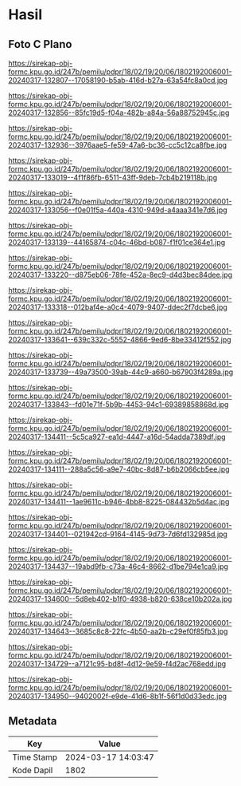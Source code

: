 # Hasil

## Foto C Plano

https://sirekap-obj-formc.kpu.go.id/247b/pemilu/pdpr/18/02/19/20/06/1802192006001-20240317-132807--17058190-b5ab-416d-b27a-63a54fc8a0cd.jpg

https://sirekap-obj-formc.kpu.go.id/247b/pemilu/pdpr/18/02/19/20/06/1802192006001-20240317-132856--85fc19d5-f04a-482b-a84a-56a88752945c.jpg

https://sirekap-obj-formc.kpu.go.id/247b/pemilu/pdpr/18/02/19/20/06/1802192006001-20240317-132936--3976aae5-fe59-47a6-bc36-cc5c12ca8fbe.jpg

https://sirekap-obj-formc.kpu.go.id/247b/pemilu/pdpr/18/02/19/20/06/1802192006001-20240317-133019--4f1f86fb-6511-43ff-9deb-7cb4b219118b.jpg

https://sirekap-obj-formc.kpu.go.id/247b/pemilu/pdpr/18/02/19/20/06/1802192006001-20240317-133056--f0e01f5a-440a-4310-949d-a4aaa341e7d6.jpg

https://sirekap-obj-formc.kpu.go.id/247b/pemilu/pdpr/18/02/19/20/06/1802192006001-20240317-133139--44165874-c04c-46bd-b087-f1f01ce364e1.jpg

https://sirekap-obj-formc.kpu.go.id/247b/pemilu/pdpr/18/02/19/20/06/1802192006001-20240317-133220--d875eb06-78fe-452a-8ec9-d4d3bec84dee.jpg

https://sirekap-obj-formc.kpu.go.id/247b/pemilu/pdpr/18/02/19/20/06/1802192006001-20240317-133318--012baf4e-a0c4-4079-9407-ddec2f7dcbe6.jpg

https://sirekap-obj-formc.kpu.go.id/247b/pemilu/pdpr/18/02/19/20/06/1802192006001-20240317-133641--639c332c-5552-4866-9ed6-8be33412f552.jpg

https://sirekap-obj-formc.kpu.go.id/247b/pemilu/pdpr/18/02/19/20/06/1802192006001-20240317-133739--49a73500-39ab-44c9-a660-b67903f4289a.jpg

https://sirekap-obj-formc.kpu.go.id/247b/pemilu/pdpr/18/02/19/20/06/1802192006001-20240317-133843--fd01e71f-5b9b-4453-94c1-69389858868d.jpg

https://sirekap-obj-formc.kpu.go.id/247b/pemilu/pdpr/18/02/19/20/06/1802192006001-20240317-134411--5c5ca927-ea1d-4447-a16d-54adda7389df.jpg

https://sirekap-obj-formc.kpu.go.id/247b/pemilu/pdpr/18/02/19/20/06/1802192006001-20240317-134111--288a5c56-a9e7-40bc-8d87-b6b2066cb5ee.jpg

https://sirekap-obj-formc.kpu.go.id/247b/pemilu/pdpr/18/02/19/20/06/1802192006001-20240317-134411--1ae9611c-b946-4bb8-8225-084432b5d4ac.jpg

https://sirekap-obj-formc.kpu.go.id/247b/pemilu/pdpr/18/02/19/20/06/1802192006001-20240317-134401--021942cd-9164-4145-9d73-7d6fd132985d.jpg

https://sirekap-obj-formc.kpu.go.id/247b/pemilu/pdpr/18/02/19/20/06/1802192006001-20240317-134437--19abd9fb-c73a-46c4-8662-d1be794e1ca9.jpg

https://sirekap-obj-formc.kpu.go.id/247b/pemilu/pdpr/18/02/19/20/06/1802192006001-20240317-134600--5d8eb402-b1f0-4938-b820-638ce10b202a.jpg

https://sirekap-obj-formc.kpu.go.id/247b/pemilu/pdpr/18/02/19/20/06/1802192006001-20240317-134643--3685c8c8-22fc-4b50-aa2b-c29ef0f85fb3.jpg

https://sirekap-obj-formc.kpu.go.id/247b/pemilu/pdpr/18/02/19/20/06/1802192006001-20240317-134729--a7121c95-bd8f-4d12-9e59-f4d2ac768edd.jpg

https://sirekap-obj-formc.kpu.go.id/247b/pemilu/pdpr/18/02/19/20/06/1802192006001-20240317-134950--9402002f-e9de-41d6-8b1f-56f1d0d33edc.jpg


## Metadata

| Key        | Value               |
| ---------- | ------------------- |
| Time Stamp | 2024-03-17 14:03:47 |
| Kode Dapil | 1802                |



